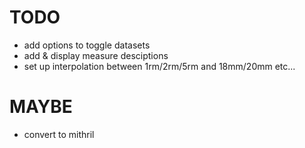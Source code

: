# TODO
- add options to toggle datasets
- add & display measure desciptions
- set up interpolation between 1rm/2rm/5rm and 18mm/20mm etc...

# MAYBE
- convert to mithril

